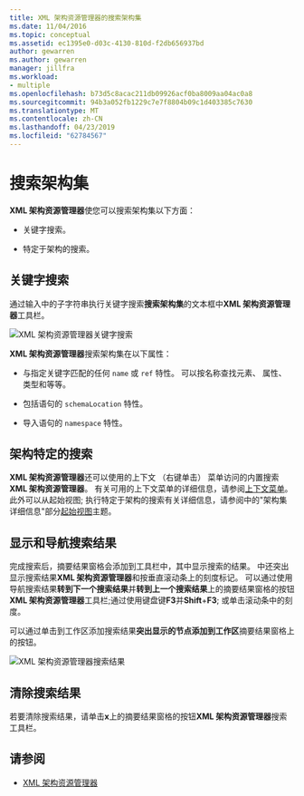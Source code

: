 ```yaml
---
title: XML 架构资源管理器的搜索架构集
ms.date: 11/04/2016
ms.topic: conceptual
ms.assetid: ec1395e0-d03c-4130-810d-f2db656937bd
author: gewarren
ms.author: gewarren
manager: jillfra
ms.workload:
- multiple
ms.openlocfilehash: b73d5c8acac211db09926acf0ba8009aa04ac0a8
ms.sourcegitcommit: 94b3a052fb1229c7e7f8804b09c1d403385c7630
ms.translationtype: MT
ms.contentlocale: zh-CN
ms.lasthandoff: 04/23/2019
ms.locfileid: "62784567"
---
```

# <a name="search-the-schema-set"></a>搜索架构集

**XML 架构资源管理器**使您可以搜索架构集以下方面：

- 关键字搜索。

- 特定于架构的搜索。

## <a name="keyword-search"></a>关键字搜索

 通过输入中的子字符串执行关键字搜索**搜索架构集**的文本框中**XML 架构资源管理器**工具栏。

 ![XML 架构资源管理器关键字搜索](../xml-tools/media/schemaexplorersearch.gif)

 **XML 架构资源管理器**搜索架构集在以下属性：

- 与指定关键字匹配的任何 `name` 或 `ref` 特性。 可以按名称查找元素、 属性、 类型和等等。

- 包括语句的 `schemaLocation` 特性。

- 导入语句的 `namespace` 特性。

## <a name="schema-specific-search"></a>架构特定的搜索

 **XML 架构资源管理器**还可以使用的上下文 （右键单击） 菜单访问的内置搜索**XML 架构资源管理器**。 有关可用的上下文菜单的详细信息，请参阅[上下文菜单](../xml-tools/context-menus-xml-schema-explorer.md)。 此外可以从起始视图; 执行特定于架构的搜索有关详细信息，请参阅中的"架构集详细信息"部分[起始视图](../xml-tools/start-view.md)主题。

## <a name="display-and-navigate-search-results"></a>显示和导航搜索结果

 完成搜索后，摘要结果窗格会添加到工具栏中，其中显示搜索的结果。 中还突出显示搜索结果**XML 架构资源管理器**和按垂直滚动条上的刻度标记。 可以通过使用导航搜索结果**转到下一个搜索结果**并**转到上一个搜索结果**上的摘要结果窗格的按钮**XML 架构资源管理器**工具栏;通过使用键盘键**F3**并**Shift**+**F3**; 或单击滚动条中的刻度。

 可以通过单击到工作区添加搜索结果**突出显示的节点添加到工作区**摘要结果窗格上的按钮。

 ![XML 架构资源管理器搜索结果](../xml-tools/media/schemaexplorersearchresult.gif)

## <a name="clear-search-results"></a>清除搜索结果

 若要清除搜索结果，请单击**x**上的摘要结果窗格的按钮**XML 架构资源管理器**搜索工具栏。

## <a name="see-also"></a>请参阅

- [XML 架构资源管理器](../xml-tools/xml-schema-explorer.md)